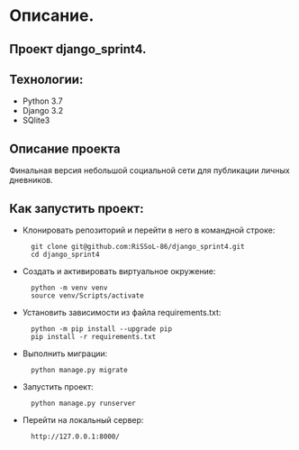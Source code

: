 # Описание.

## Проект django_sprint4.

## Технологии:
* Python 3.7
* Django 3.2
* SQlite3

## Описание проекта


Финальная версия небольшой социальной сети для публикации личных дневников. 



## Как запустить проект:

* Клонировать репозиторий и перейти в него в командной строке:

        git clone git@github.com:RiSSoL-86/django_sprint4.git
        cd django_sprint4

* Cоздать и активировать виртуальное окружение:

        python -m venv venv
        source venv/Scripts/activate

* Установить зависимости из файла requirements.txt:

        python -m pip install --upgrade pip
        pip install -r requirements.txt

* Выполнить миграции:

        python manage.py migrate


* Запустить проект:

        python manage.py runserver

* Перейти на локальный сервер:

        http://127.0.0.1:8000/
